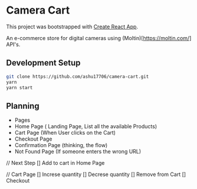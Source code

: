 # Camera Cart

This project was bootstrapped with [Create React App](https://github.com/facebookincubator/create-react-app).

An e-commerce store for digital cameras using (Moltin)[https://moltin.com/] API's.

## Development Setup
```bash
git clone https://github.com/ashu17706/camera-cart.git
yarn
yarn start
```

## Planning
 - Pages
  - Home Page ( Landing Page, List all the available Products)
  - Cart Page (When User clicks on the Cart)
  - Checkout Page
  - Confirmation Page (thinking, the flow)
  - Not Found Page (If someone enters the wrong URL)


  // Next Step
   [] Add to cart in Home Page
   

   // Cart Page
    [] Increse quantity
    [] Decrese quantity
    [] Remove from Cart
    [] Checkout 